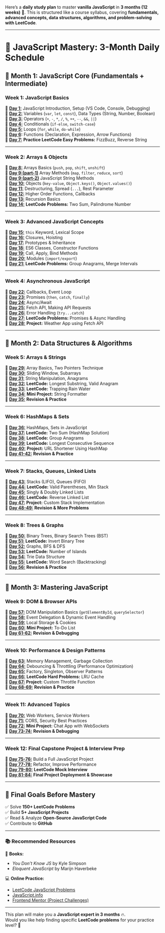 Here’s a **daily study plan** to master **vanilla JavaScript** in **3 months (12 weeks)** 🚀. This is structured like a course syllabus, covering **fundamentals, advanced concepts, data structures, algorithms, and problem-solving with LeetCode**.

---

# 📅 **JavaScript Mastery: 3-Month Daily Schedule**

## **📌 Month 1: JavaScript Core (Fundamentals + Intermediate)**

### **Week 1: JavaScript Basics**

🔹 **[Day 1:](./month_1/week_1/day_1)** JavaScript Introduction, Setup (VS Code, Console, Debugging)  
🔹 **[Day 2:](./month_1/week_1/day_2)** Variables (`var`, `let`, `const`), Data Types (String, Number, Boolean)  
🔹 **[Day 3:](./month_1/week_1/day_3)** Operators (`+`, `-`, `*`, `/`, `%`, `++`, `--`, `&&`, `||`)  
🔹 **[Day 4:](./month_1/week_1/day_4)** Conditionals (`if-else`, `switch-case`)  
🔹 **[Day 5:](./month_1/week_1/day_5)** Loops (`for`, `while`, `do-while`)  
🔹 **[Day 6](./month_1/week_1/day_6):** Functions (Declaration, Expression, Arrow Functions)  
🔹 **[Day 7:](./month_1/week_1/day_7)** **Practice LeetCode Easy Problems:** FizzBuzz, Reverse String

---

### **Week 2: Arrays & Objects**

🔹 **[Day 8:](./month_1/week_2/day_8)** Arrays Basics (`push`, `pop`, `shift`, `unshift`)  
🔹 **[Day 9:(part-1)](./month_1/week_2/day_9-1)** Array Methods (`map`, `filter`, `reduce`, `sort`)  
🔹 **[Day 9:(part-2)](./month_1/week_2/day_9-2)** JavaScript String Methods  
🔹 **[Day 10:](./month_1/week_2/day_10)** Objects (`key-value`, `Object.keys()`, `Object.values()`)  
🔹 **[Day 11:](./month_1/week_2/day_11)** Destructuring, Spread (`...`), Rest Parameter  
🔹 **[Day 12:](./month_1/week_2/day_12)** Higher Order Functions, Callbacks  
🔹 **[Day 13:](./month_1/week_2/day_13)** Recursion Basics  
🔹 **[Day 14:](./month_1/week_2/day_14)** **LeetCode Problems:** Two Sum, Palindrome Number

---

### **Week 3: Advanced JavaScript Concepts**

🔹 **[Day 15:](./month_1/week_3/day_15)** `this` Keyword, Lexical Scope  
🔹 **[Day 16:](./month_1/week_3/day_16)** Closures, Hoisting  
🔹 **[Day 17:](./month_1/week_3/day_17)** Prototypes & Inheritance  
🔹 **[Day 18:](./month_1/week_3/day_18)** ES6 Classes, Constructor Functions  
🔹 **[Day 19:](./month_1/week_3/day_19)** Call, Apply, Bind Methods  
🔹 **[Day 20:](./month_1/week_3/day_20)** Modules (`import/export`)  
🔹 **[Day 21:](./month_1/week_3/day_21)** **LeetCode Problems:** Group Anagrams, Merge Intervals

---

### **Week 4: Asynchronous JavaScript**

🔹 **[Day 22:](./month_1/week_4/day_22/README.md)** Callbacks, Event Loop  
🔹 **[Day 23:](./month_1/week_4/day_23/README.md)** Promises (`then`, `catch`, `finally`)  
🔹 **[Day 24:](./month_1/week_4/day_24/README.md)** Async/Await  
🔹 **[Day 25:](./month_1/week_4/day_25/README.md)** Fetch API, Making API Requests  
🔹 **[Day 26:](./month_1/week_4/day_26/README.md)** Error Handling (`try...catch`)  
🔹 **[Day 27:](./month_1/week_4/day_27/README.md)** **LeetCode Problems:** Promises & Async Handling  
🔹 **[Day 28:](./month_1/week_4/day_28/README.md)** **Project:** Weather App using Fetch API

---

## **📌 Month 2: Data Structures & Algorithms**

### **Week 5: Arrays & Strings**

🔹 **[Day 29:](./month_2/week_5/day_29)** Array Basics, Two Pointers Technique  
🔹 **[Day 30:](./month_2/week_5/day_30)** Sliding Window, Subarrays  
🔹 **[Day 31:](./month_2/week_5/day_31)** String Manipulation, Anagrams  
🔹 **[Day 32:](./month_2/week_5/day_32)** **LeetCode:** Longest Substring, Valid Anagram  
🔹 **[Day 33:](./month_2/week_5/day_33)** **LeetCode:** Trapping Rain Water  
🔹 **[Day 34:](./month_2/week_5/day_34)** **Mini Project:** String Formatter  
🔹 **[Day 35:](./month_2/week_5/day_35)** **Revision & Practice**

---

### **Week 6: HashMaps & Sets**

🔹 **[Day 36:](./month_2/week_6/day_36)** HashMaps, Sets in JavaScript  
🔹 **[Day 37:](./month_2/week_6/day_37)** **LeetCode:** Two Sum (HashMap Solution)  
🔹 **[Day 38:](./month_2/week_6/day_38)** **LeetCode:** Group Anagrams  
🔹 **[Day 39:](./month_2/week_6/day_39)** **LeetCode:** Longest Consecutive Sequence  
🔹 **[Day 40:](./month_2/week_6/day_40)** **Project:** URL Shortener Using HashMap  
🔹 **[Day 41-42:](./month_2/week_6/day_41-42)** **Revision & Practice**

---

### **Week 7: Stacks, Queues, Linked Lists**

🔹 **[Day 43:](./month_2/week_7/day_43)** Stacks (LIFO), Queues (FIFO)  
🔹 **[Day 44:](./month_2/week_7/day_44)** **LeetCode:** Valid Parentheses, Min Stack  
🔹 **[Day 45:](./month_2/week_7/day_45)** Singly & Doubly Linked Lists  
🔹 **[Day 46:](./month_2/week_7/day_46)** **LeetCode:** Reverse Linked List  
🔹 **[Day 47:](./month_2/week_7/day_47)** **Project:** Custom Stack Implementation  
🔹 **[Day 48-49:](./month_2/week_7/day_48-49)** **Revision & More Problems**

---

### **Week 8: Trees & Graphs**

🔹 **[Day 50:](./month_2/week_8/day_50)** Binary Trees, Binary Search Trees (BST)  
🔹 **[Day 51:](./month_2/week_8/day_51)** **LeetCode:** Invert Binary Tree  
🔹 **[Day 52:](./month_2/week_8/day_52)** Graphs, BFS & DFS  
🔹 **[Day 53:](./month_2/week_8/day_53)** **LeetCode:** Number of Islands  
🔹 **[Day 54:](./month_2/week_8/day_54)** Trie Data Structure  
🔹 **[Day 55:](./month_2/week_8/day_55)** **LeetCode:** Word Search (Backtracking)  
🔹 **[Day 56:](./month_2/week_8/day_56)** **Revision & Practice**

---

## **📌 Month 3: Mastering JavaScript**

### **Week 9: DOM & Browser APIs**

🔹 **[Day 57:](./month_3/week_9/day_57)** DOM Manipulation Basics (`getElementById`, `querySelector`)  
🔹 **[Day 58:](./month_3/week_9/day_58)** Event Delegation & Dynamic Event Handling  
🔹 **[Day 59:](./month_3/week_9/day_59)** Local Storage & Cookies  
🔹 **[Day 60:](./month_3/week_9/day_60)** **Mini Project:** To-Do List  
🔹 **[Day 61-62:](./month_3/week_9/day_61-62)** **Revision & Debugging**

---

### **Week 10: Performance & Design Patterns**

🔹 **[Day 63:](./month_3/week_10/day_63)** Memory Management, Garbage Collection  
🔹 **[Day 64:](./month_3/week_10/day_64)** Debouncing & Throttling (Performance Optimization)  
🔹 **[Day 65:](./month_3/week_10/day_65)** Factory, Singleton, Observer Patterns  
🔹 **[Day 66:](./month_3/week_10/day_66)** **LeetCode Hard Problems:** LRU Cache  
🔹 **[Day 67:](./month_3/week_10/day_67)** **Project:** Custom Throttle Function  
🔹 **[Day 68-69:](./month_3/week_10/day_68-69)** **Revision & Practice**

---

### **Week 11: Advanced Topics**

🔹 **[Day 70:](./month_3/week_11/day_70)** Web Workers, Service Workers  
🔹 **[Day 71:](./month_3/week_11/day_71)** CORS, Security Best Practices  
🔹 **[Day 72:](./month_3/week_11/day_72)** **Mini Project:** Chat App with WebSockets  
🔹 **[Day 73-74:](./month_3/week_11/day_73-74)** **Revision & Debugging**

---

### **Week 12: Final Capstone Project & Interview Prep**

🔹 **[Day 75-76:](./month_3/week_12/day_75-76)** Build a Full JavaScript Project  
🔹 **[Day 77-78:](./month_3/week_12/day_77-78)** Refactor, Improve Performance  
🔹 **[Day 79-80:](./month_3/week_12/day_79-80)** **LeetCode Mock Interview**  
🔹 **[Day 81-84:](./month_3/week_12/day_81-84)** **Final Project Deployment & Showcase**

---

## **🎯 Final Goals Before Mastery**

✅ Solve **150+ LeetCode Problems**  
✅ Build **5+ JavaScript Projects**  
✅ Read & Analyze **Open-Source JavaScript Code**  
✅ Contribute to **GitHub**

---

### **📚 Recommended Resources**

📖 **Books:**

- _You Don’t Know JS_ by Kyle Simpson
- _Eloquent JavaScript_ by Marijn Haverbeke

💻 **Online Practice:**

- [LeetCode JavaScript Problems](https://leetcode.com/tag/javascript/)
- [JavaScript.info](https://javascript.info/)
- [Frontend Mentor (Project Challenges)](https://www.frontendmentor.io/)

---

This plan will make you a **JavaScript expert in 3 months** 🔥.  
Would you like help finding specific **LeetCode problems** for your practice level? 🚀

